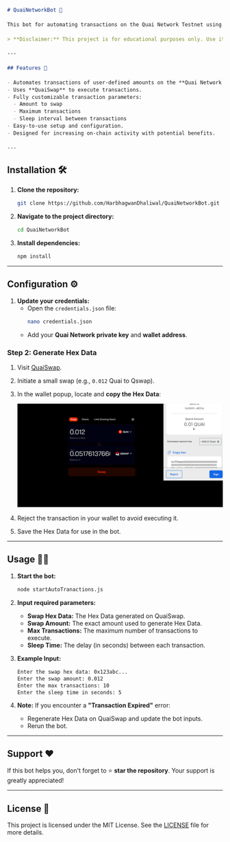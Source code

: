```markdown
# QuaiNetworkBot 🚀

This bot for automating transactions on the Quai Network Testnet using **QuaiSwap**. This tool helps users increase their on-chain activity, potentially earning rewards from the Quai Network. 

> **Disclaimer:** This project is for educational purposes only. Use it responsibly.

---

## Features 🌟

- Automates transactions of user-defined amounts on the **Quai Network Testnet**.
- Uses **QuaiSwap** to execute transactions.
- Fully customizable transaction parameters:
  - Amount to swap
  - Maximum transactions
  - Sleep interval between transactions
- Easy-to-use setup and configuration.
- Designed for increasing on-chain activity with potential benefits.

---
```

## Installation 🛠️

1. **Clone the repository:**
   ```bash
   git clone https://github.com/HarbhagwanDhaliwal/QuaiNetworkBot.git
   ```
2. **Navigate to the project directory:**
   ```bash
   cd QuaiNetworkBot
   ```
3. **Install dependencies:**
   ```bash
   npm install
   ```

---

## Configuration ⚙️

1. **Update your credentials:**
   - Open the `credentials.json` file:
     ```bash
     nano credentials.json
     ```
   - Add your **Quai Network private key** and **wallet address**.

### Step 2: Generate Hex Data 
1. Visit [QuaiSwap](https://quaiswap.io/).
2. Initiate a small swap (e.g., `0.012` Quai to Qswap).
3. In the wallet popup, locate and **copy the Hex Data**:

   ![Generate Hex Data](https://github.com/HarbhagwanDhaliwal/QuaiNetworkBot/raw/10ec69f5786143c3f61f1888770b692dabc5082e/demoscr.png)
   
4. Reject the transaction in your wallet to avoid executing it.
5. Save the Hex Data for use in the bot.

---

## Usage 🧑‍💻

1. **Start the bot:**
   ```bash
   node startAutoTranactions.js
   ```

2. **Input required parameters:**
   - **Swap Hex Data:** The Hex Data generated on QuaiSwap.
   - **Swap Amount:** The exact amount used to generate Hex Data.
   - **Max Transactions:** The maximum number of transactions to execute.
   - **Sleep Time:** The delay (in seconds) between each transaction.

3. **Example Input:**
   ```plaintext
   Enter the swap hex data: 0x123abc...
   Enter the swap amount: 0.012
   Enter the max transactions: 10
   Enter the sleep time in seconds: 5
   ```

4. **Note:** If you encounter a **"Transaction Expired"** error:
   - Regenerate Hex Data on QuaiSwap and update the bot inputs.
   - Rerun the bot.

---

## Support ❤️

If this bot helps you, don't forget to ⭐ **star the repository**. Your support is greatly appreciated!

---

## License 📄

This project is licensed under the MIT License. See the [LICENSE](LICENSE) file for more details.
```
